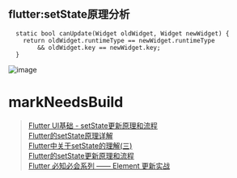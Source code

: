 ##  flutter:setState原理分析

```
  static bool canUpdate(Widget oldWidget, Widget newWidget) {
    return oldWidget.runtimeType == newWidget.runtimeType
        && oldWidget.key == newWidget.key;
  }
```

![image](https://github.com/pheromone/Flutter_learn_demo/blob/master/setState.png) <br/>
# markNeedsBuild

> [Flutter UI基础 - setState更新原理和流程]( https://blog.csdn.net/shanghaibao123/article/details/107495184 ) <br/>
> [Flutter的setState原理详解]( https://blog.csdn.net/xiatiandefeiyu/article/details/105489103 ) <br/>
> [Flutter中关于setState的理解(三)]( https://www.jianshu.com/p/24018d234210 ) <br/> 
> [Flutter的setState更新原理和流程](https://zhuanlan.zhihu.com/p/271803637 ) <br/>
> [ Flutter 必知必会系列 —— Element 更新实战 ]( https://juejin.cn/post/7058539230288412679 ) <br/>



